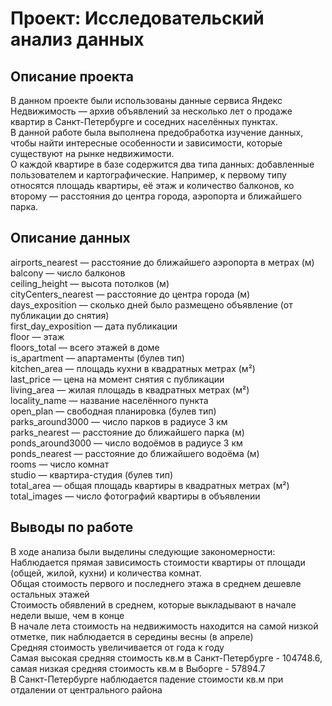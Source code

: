 # Проект: Исследовательский анализ данных

## Описание проекта

В данном проекте были использованы данные сервиса Яндекс Недвижимость — архив объявлений за несколько лет о продаже квартир в Санкт-Петербурге и соседних населённых пунктах. \
В данной работе была выполнена предобработка изучение данных, чтобы найти интересные особенности и зависимости, которые существуют на рынке недвижимости. \
О каждой квартире в базе содержится два типа данных: добавленные пользователем и картографические. Например, к первому типу относятся площадь квартиры, её этаж и количество балконов, ко второму — расстояния до центра города, аэропорта и ближайшего парка. 

## Описание данных

airports_nearest — расстояние до ближайшего аэропорта в метрах (м) \
balcony — число балконов \
ceiling_height — высота потолков (м) \
cityCenters_nearest — расстояние до центра города (м) \
days_exposition — сколько дней было размещено объявление (от публикации до снятия) \
first_day_exposition — дата публикации \
floor — этаж \
floors_total — всего этажей в доме \
is_apartment — апартаменты (булев тип) \
kitchen_area — площадь кухни в квадратных метрах (м²) \
last_price — цена на момент снятия с публикации \
living_area — жилая площадь в квадратных метрах (м²) \
locality_name — название населённого пункта \
open_plan — свободная планировка (булев тип) \
parks_around3000 — число парков в радиусе 3 км \
parks_nearest — расстояние до ближайшего парка (м) \
ponds_around3000 — число водоёмов в радиусе 3 км \
ponds_nearest — расстояние до ближайшего водоёма (м) \
rooms — число комнат \
studio — квартира-студия (булев тип) \
total_area — общая площадь квартиры в квадратных метрах (м²) \
total_images — число фотографий квартиры в объявлении

## Выводы по работе

В ходе анализа были выделины следующие закономерности: \
Наблюдается прямая зависимость стоимости квартиры от площади (общей, жилой, кухни) и количества комнат. \
Общая стоимость первого и последнего этажа в среднем дешевле остальных этажей \
Стоимость обявлений в среднем, которые выкладывают в начале недели выше, чем в конце \
В начале лета стоимость на недвижимость находится на самой низкой отметке, пик наблюдается в середины весны (в апреле) \
Средняя стоимость увеличивается от года к году \
Самая высокая средняя стоимость кв.м в Санкт-Петербурге - 104748.6, самая низкая средняя стоимость кв.м в Выборге - 57894.7 \
В Санкт-Петербурге наблюдается падение стоимости кв.м при отдалении от центрального района 
